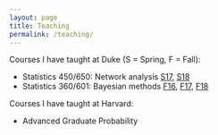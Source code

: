 ```yaml
---
layout: page
title: Teaching
permalink: /teaching/
---
```


Courses I have taught at Duke (S = Spring, F = Fall):

* Statistics 450/650: Network analysis [S17](http://www2.stat.duke.edu/courses/Spring17/sta650.001/), [S18](http://www2.stat.duke.edu/courses/Spring18/Sta450.650)
* Statistics 360/601: Bayesian methods [F16](http://www2.stat.duke.edu/courses/Fall16/sta601.001/), [F17](http://www2.stat.duke.edu/courses/Fall17/sta601.001/), [F18](http://www2.stat.duke.edu/courses/Fall18/sta601.001/)

Courses I have taught at Harvard:

* Advanced Graduate Probability
